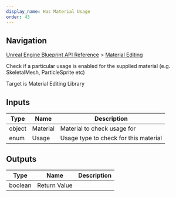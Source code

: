 ```yaml
---
display_name: Has Material Usage
order: 43
---
```

## Navigation

[Unreal Engine Blueprint API Reference](https://dev.epicgames.com/documentation/en-us/unreal-engine/BlueprintAPI) > [Material Editing](https://dev.epicgames.com/documentation/en-us/unreal-engine/BlueprintAPI/MaterialEditing)

Check if a particular usage is enabled for the supplied material (e.g. SkeletalMesh, ParticleSprite etc)

Target is Material Editing Library

## Inputs

| Type | Name | Description |
| --- | --- | --- |
| object | Material | Material to check usage for |
| enum | Usage | Usage type to check for this material |

## Outputs

| Type | Name | Description |
| --- | --- | --- |
| boolean | Return Value |  |
